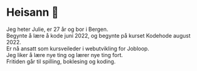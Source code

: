 # Heisann 👋
Jeg heter Julie, er 27 år og bor i Bergen.<br />Begynte å lære å kode juni 2022, og begynte på kurset Kodehode august 2022.<br />Er nå ansatt som kursveileder i webutvikling for Jobloop.<br />Jeg liker å lære nye ting og lærer nye ting fort.<br />Fritiden går til spilling, boklesing og koding.

<!--### ✨ Currents ✨
🔭 I’m currently working on: My portfolio and small projects for my portfolio <br />🌱 I’m currently learning: React and Tailwind <br />💬 Ask me about: My projects <br />📫 How to reach me: julie.kodehode@gmail.com <br />⚡ Fun fact: I used to be a hairstylist, and creativity is my drive in life*-->
